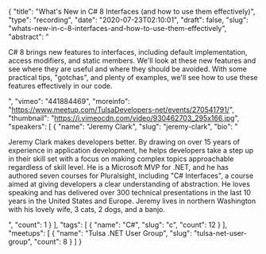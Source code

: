 {
  "title": "What's New in C# 8 Interfaces (and how to use them effectively)",
  "type": "recording",
  "date": "2020-07-23T02:10:01",
  "draft": false,
  "slug": "whats-new-in-c-8-interfaces-and-how-to-use-them-effectively",
  "abstract": "<p>C# 8 brings new features to interfaces, including default implementation, access modifiers, and static members. We'll look at these new features and see where they are useful and where they should be avoided. With some practical tips, \"gotchas\", and plenty of examples, we'll see how to use these features effectively in our code.</p>",
  "vimeo": "441884469",
  "moreinfo": "https://www.meetup.com/TulsaDevelopers-net/events/270541791/",
  "thumbnail": "https://i.vimeocdn.com/video/930462703_295x166.jpg",
  "speakers": [
    {
      "name": "Jeremy Clark",
      "slug": "jeremy-clark",
      "bio": "<p>Jeremy Clark makes developers better. By drawing on over 15 years of experience in application development, he helps developers take a step up in their skill set with a focus on making complex topics approachable regardless of skill level. He is a Microsoft MVP for .NET, and he has authored seven courses for Pluralsight, including \"C# Interfaces\", a course aimed at giving developers a clear understanding of abstraction. He loves speaking and has delivered over 300 technical presentations in the last 10 years in the United States and Europe. Jeremy lives in northern Washington with his lovely wife, 3 cats, 2 dogs, and a banjo.</p>",
      "count": 1
    }
  ],
  "tags": [
    {
      "name": "C#",
      "slug": "c",
      "count": 12
    }
  ],
  "meetups": [
    {
      "name": "Tulsa .NET User Group",
      "slug": "tulsa-net-user-group",
      "count": 8
    }
  ]
}